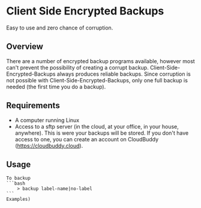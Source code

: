 # Client Side Encrypted Backups

Easy to use and zero chance of corruption.

## Overview

There are a number of encrypted backup programs available, however most can't prevent the possibility of creating a corrupt backup.  Client-Side-Encrypted-Backups always produces reliable backups.  Since corruption is not possible with Client-Side-Encrypted-Backups, only one full backup is needed (the first time you do a backup).

## Requirements

- A computer running Linux
- Access to a sftp server (in the cloud, at your office, in your house, anywhere).  This is were your backups will be stored.  If you don't have access to one, you can create an account on CloudBuddy (https://cloudbuddy.cloud).

## Usage
	To backup
	```bash
		> backup label-name|no-label
	```
	Examples)
